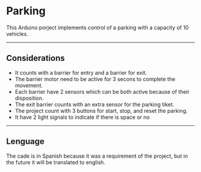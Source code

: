 # Parking

This Arduino porject implements control of a parking with a capacity of 10 vehicles.

---
## Considerations
- It counts with a barrier for entry and a barrier for exit.
- The barrier motor need to be active for 3 secons to complete the movement.
- Each barrier have 2 sensors  which can be both active because of their disposition.
- The exit barrier counts with an extra sensor for the parking tiket.
- The project count with 3 buttons for start, stop, and reset the parking.
- It have 2 light signals to indicate if there is space or no

---
## Lenguage

The cade is in Spanish because it was a requirement of the project, but in the future it will be translated to english.
